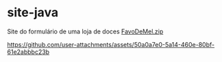 # site-java
Site do formulário de uma loja de doces
[FavoDeMel.zip](https://github.com/user-attachments/files/17742104/FavoDeMel.zip)


https://github.com/user-attachments/assets/50a0a7e0-5a14-460e-80bf-61e2abbbc23b

